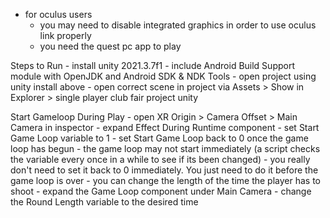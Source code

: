 * for oculus users
 	- you may need to disable integrated graphics in order to use oculus link properly 
	- you need the quest pc app to play 

Steps to Run 
	- install unity 2021.3.7f1
		- include Android Build Support module with OpenJDK and Android SDK & NDK Tools
	- open project using unity install above 
	- open correct scene in project via Assets > Show in Explorer > single player club fair project unity

Start Gameloop During Play 
	- open XR Origin > Camera Offset > Main Camera in inspector 
	- expand Effect During Runtime component 
	- set Start Game Loop variable to 1
	- set Start Game Loop back to 0 once the game loop has begun
		- the game loop may not start immediately (a script checks the variable every once in a while to see if its been changed)
		- you really don't need to set it back to 0 immediately. You just need to do it before the game loop is over
	- you can change the length of the time the player has to shoot 
		- expand the Game Loop component under Main Camera 
		- change the Round Length variable to the desired time 

